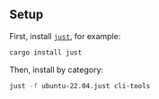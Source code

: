 ## Setup

First, install [`just`](https://github.com/casey/just#packages), for example:

```bash
cargo install just
```

Then, install by category:
```bash
just -f ubuntu-22.04.just cli-tools
```
